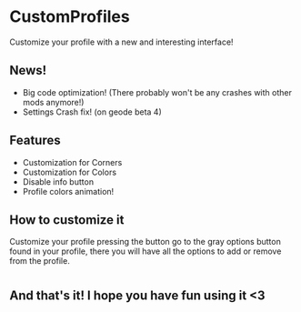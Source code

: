 # CustomProfiles
Customize your profile with a new and interesting interface!


## **News!**
- Big code optimization! (There probably won't be any crashes with other mods anymore!)
- Settings Crash fix! (on geode beta 4)

## **Features**

- Customization for Corners
- Customization for Colors
- Disable info button
- Profile colors animation!

## **How to customize it**

Customize your profile pressing the button go to the gray options button found in your profile, there you will have all the options to add or remove from the profile.
#
## **And that's it! I hope you have fun using it <3**
